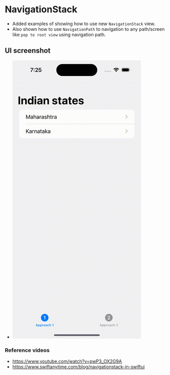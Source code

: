 #  NavigationStack

- Added examples of showing how to use new `NavigationStack` view.
- Also shown how to use `NavigationPath` to navigation to any path/screen like `pop to root view`
  using navigation path.

## UI screenshot
- ![NavigationStackExamples](./NavigationStackExamples.gif)

### Reference videos
- https://www.youtube.com/watch?v=pwP3_OX2G9A
- https://www.swiftanytime.com/blog/navigationstack-in-swiftui
